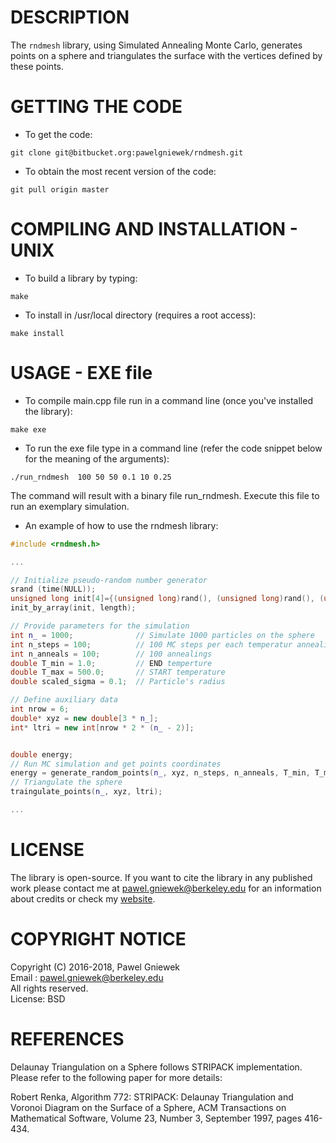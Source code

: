 DESCRIPTION
==================================================
The ```rndmesh``` library, using Simulated Annealing Monte Carlo, generates points on a sphere and
triangulates the surface with the vertices defined by these points.


GETTING THE CODE
==================================================
* To get the code:
```
git clone git@bitbucket.org:pawelgniewek/rndmesh.git
```

* To obtain the most recent version of the code:
```
git pull origin master
```

COMPILING AND INSTALLATION - UNIX
==================================================

* To build a library by typing:
```
make
```

* To install in /usr/local directory (requires a root access):
```
make install
```

USAGE - EXE file
==================================================

* To compile main.cpp file run in a command line (once you've installed the library):
```
make exe
```

* To run the exe file type in a command line (refer the code snippet below for the meaning of the arguments):
```
./run_rndmesh  100 50 50 0.1 10 0.25
```

The command will result with a binary file run_rndmesh. Execute this file to run an exemplary simulation.

* An example of how to use the rndmesh library: 
```C++
#include <rndmesh.h>

...

// Initialize pseudo-random number generator
srand (time(NULL));
unsigned long init[4]={(unsigned long)rand(), (unsigned long)rand(), (unsigned long)rand(), (unsigned long)rand()}, length=4;
init_by_array(init, length);

// Provide parameters for the simulation
int n_ = 1000;              // Simulate 1000 particles on the sphere
int n_steps = 100;          // 100 MC steps per each temperatur annealing
int n_anneals = 100;        // 100 annealings 
double T_min = 1.0;         // END temperture
double T_max = 500.0;       // START temperature
double scaled_sigma = 0.1;  // Particle's radius 

// Define auxiliary data
int nrow = 6;
double* xyz = new double[3 * n_];
int* ltri = new int[nrow * 2 * (n_ - 2)];


double energy;
// Run MC simulation and get points coordinates
energy = generate_random_points(n_, xyz, n_steps, n_anneals, T_min, T_max, scaled_sigma);
// Triangulate the sphere
traingulate_points(n_, xyz, ltri);

...

```

LICENSE
=====
The library is open-source. If you want to cite the library in any published work please contact me at
pawel.gniewek@berkeley.edu for an information about credits or check my [website](http://meetpg.pl/notes.html).

COPYRIGHT NOTICE
================
Copyright (C) 2016-2018,  Pawel Gniewek  
Email  : pawel.gniewek@berkeley.edu  
All rights reserved.  
License: BSD  


REFERENCES
===============
Delaunay Triangulation on a Sphere follows STRIPACK implementation. 
Please refer to the following paper for more details:
    
Robert Renka,
Algorithm 772: STRIPACK: Delaunay Triangulation and Voronoi Diagram on the Surface of a Sphere,
ACM Transactions on Mathematical Software,
Volume 23, Number 3, September 1997, pages 416-434.
